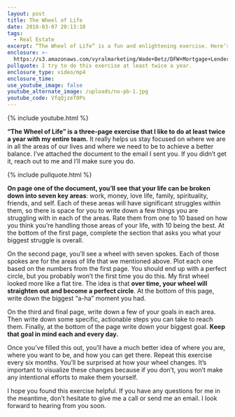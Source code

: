 ```yaml
---
layout: post
title: The Wheel of Life
date: 2018-03-07 20:13:18
tags:
  - Real Estate
excerpt: “The Wheel of Life” is a fun and enlightening exercise. Here’s how it works.
enclosure: >-
  https://s3.amazonaws.com/vyralmarketing/Wade+Betz/DFW+Mortgage+Lender-+The+Wheel+of+Life.mp4
pullquote: I try to do this exercise at least twice a year.
enclosure_type: video/mp4
enclosure_time:
use_youtube_image: false
youtube_alternate_image: /uploads/no-pb-1.jpg
youtube_code: VfqQjzeT0Ps
---
```


{% include youtube.html %}

**“The Wheel of Life” is a three-page exercise that I like to do at least twice a year with my entire team.** It really helps us stay focused on where we are in all the areas of our lives and where we need to be to achieve a better balance. I’ve attached the document to the email I sent you. If you didn’t get it, reach out to me and I’ll make sure you do.

{% include pullquote.html %}

**On page one of the document, you’ll see that your life can be broken down into seven key areas**: work, money, love life, family, spirituality, friends, and self. Each of these areas will have significant struggles within them, so there is space for you to write down a few things you are struggling with in each of the areas. Rate them from one to 10 based on how you think you’re handling those areas of your life, with 10 being the best. At the bottom of the first page, complete the section that asks you what your biggest struggle is overall.

On the second page, you’ll see a wheel with seven spokes. Each of those spokes are for the areas of life that we mentioned above. Plot each one based on the numbers from the first page. You should end up with a perfect circle, but you probably won’t the first time you do this. My first wheel looked more like a flat tire. The idea is that **over time, your wheel will straighten out and become a perfect circle**. At the bottom of this page, write down the biggest “a-ha” moment you had.

On the third and final page, write down a few of your goals in each area. Then write down some specific, actionable steps you can take to reach them. Finally, at the bottom of the page write down your biggest goal. **Keep that goal in mind each and every day.**

Once you’ve filled this out, you’ll have a much better idea of where you are, where you want to be, and how you can get there. Repeat this exercise every six months. You’ll be surprised at how your wheel changes. It’s important to visualize these changes because if you don’t, you won’t make any intentional efforts to make them yourself.

I hope you found this exercise helpful. If you have any questions for me in the meantime, don’t hesitate to give me a call or send me an email. I look forward to hearing from you soon.